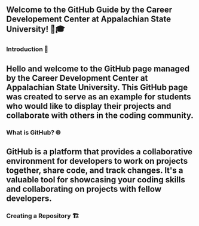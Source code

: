 ## Welcome to the GitHub Guide by the Career Developement Center at Appalachian State University! 🚀🎓

### Introduction 👋
## Hello and welcome to the GitHub page managed by the Career Development Center at Appalachian State University. This GitHub page was created to serve as an example for students who would like to display their projects and collaborate with others in the coding community.

### What is GitHub? 🌐
## GitHub is a platform that provides a collaborative environment for developers to work on projects together, share code, and track changes. It's a valuable tool for showcasing your coding skills and collaborating on projects with fellow developers.

### Creating a Repository 🏗
<!--
**Cmputer/Cmputer** is a ✨ _special_ ✨ repository because its `README.md` (this file) appears on your GitHub profile.
-->
